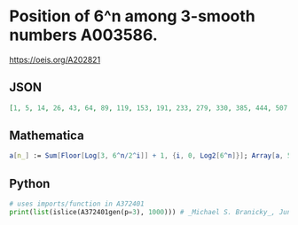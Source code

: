 # Position of 6^n among 3\-smooth numbers A003586\.
https://oeis.org/A202821
## JSON
```JSON
[1, 5, 14, 26, 43, 64, 89, 119, 153, 191, 233, 279, 330, 385, 444, 507, 575, 646, 722, 802, 886, 975, 1067, 1164, 1266, 1371, 1481, 1595, 1713, 1835, 1961, 2092, 2227, 2366, 2509, 2657, 2809, 2965, 3125, 3289, 3458, 3630, 3807, 3989, 4174, 4364, 4558, 4756]
```
## Mathematica
```Mathematica
a[n_] := Sum[Floor[Log[3, 6^n/2^i]] + 1, {i, 0, Log2[6^n]}]; Array[a, 50, 0] (* _Amiram Eldar_, Jul 15 2023 *)
```
## Python
```Python
# uses imports/function in A372401
print(list(islice(A372401gen(p=3), 1000))) # _Michael S. Branicky_, Jun 06 2024
```
